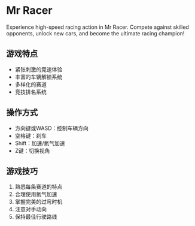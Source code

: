 # Mr Racer

Experience high-speed racing action in Mr Racer. Compete against skilled opponents, unlock new cars, and become the ultimate racing champion!

## 游戏特点

- 紧张刺激的竞速体验
- 丰富的车辆解锁系统
- 多样化的赛道
- 竞技排名系统

## 操作方式

- 方向键或WASD：控制车辆方向
- 空格键：刹车
- Shift：加速/氮气加速
- Z键：切换视角

## 游戏技巧

1. 熟悉每条赛道的特点
2. 合理使用氮气加速
3. 掌握完美的过弯时机
4. 注意对手动向
5. 保持最佳行驶路线

